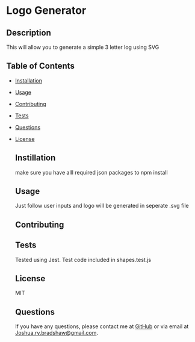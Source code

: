 
# Logo Generator

## Description
  This will allow you to generate a simple 3 letter log using SVG

## Table of Contents
- [Installation](#installation)
- [Usage](#usage)
- [Contributing](#contributing)
- [Tests](#tests)
- [Questions](#questions)
- [License](#license)

  ## Instillation
  make sure you have alll required json packages to npm install 

  ## Usage
  Just follow user inputs and logo will be generated in seperate .svg file

  ## Contributing
  

  ## Tests
  Tested using Jest. Test code included in shapes.test.js 

  ## License
  MIT
  
  ## Questions
  If you have any questions, please contact me at [GitHub](https://github.com/Jbradu2) or via email at Joshua.ry.bradshaw@gmail.com.
  